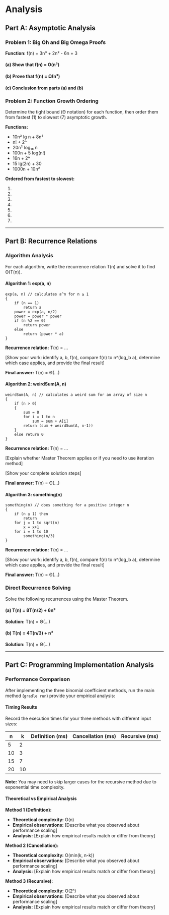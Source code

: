 # Analysis

## Part A: Asymptotic Analysis

### Problem 1: Big Oh and Big Omega Proofs

**Function:** f(n) = 3n³ + 2n² - 6n + 3

#### (a) Show that f(n) = O(n³)

#### (b) Prove that f(n) = Ω(n³)

#### (c) Conclusion from parts (a) and (b)

### Problem 2: Function Growth Ordering

Determine the tight bound (Θ notation) for each function, then order them from fastest (1) to slowest (7) asymptotic growth.

**Functions:**

- 10n² lg n + 8n³
- n! + 2ⁿ
- 20n² log₁₆ n
- 100n + 5 log(n!)
- 16n + 2ⁿ
- 15 lg(2n) + 30
- 1000n + 10n²

**Ordered from fastest to slowest:**

1.
2.
3.
4.
5.
6.
7.

---

## Part B: Recurrence Relations

### Algorithm Analysis

For each algorithm, write the recurrence relation T(n) and solve it to find Θ(T(n)).

#### Algorithm 1: exp(a, n)

```
exp(a, n) // calculates a^n for n ≥ 1
{
    if (n == 1)
        return a
    power = exp(a, n/2)
    power = power * power
    if (n %2 == 0)
        return power
    else
        return (power * a)
}
```

**Recurrence relation:** T(n) = ...

[Show your work: identify a, b, f(n), compare f(n) to n^(log_b a), determine which case applies, and provide the final result]

**Final answer:** T(n) = Θ(...)

#### Algorithm 2: weirdSum(A, n)

```
weirdSum(A, n) // calculates a weird sum for an array of size n
{
    if (n > 0)
    {
        sum = 0
        for i = 1 to n
            sum = sum + A[i]
        return (sum + weirdSum(A, n-1))
    }
    else return 0
}
```

**Recurrence relation:** T(n) = ...

[Explain whether Master Theorem applies or if you need to use iteration method]

[Show your complete solution steps]

**Final answer:** T(n) = Θ(...)

#### Algorithm 3: something(n)

```
something(n) // does something for a positive integer n
{
    if (n ≤ 1) then
        return
    for j = 1 to sqrt(n)
        x = x+1
    for i = 1 to 10
        something(n/3)
}
```

**Recurrence relation:** T(n) = ...

[Show your work: identify a, b, f(n), compare f(n) to n^(log_b a), determine which case applies, and provide the final result]

**Final answer:** T(n) = Θ(...)

### Direct Recurrence Solving

Solve the following recurrences using the Master Theorem.

#### (a) T(n) = 8T(n/2) + 6n³

**Solution:** T(n) = Θ(...)

#### (b) T(n) = 4T(n/3) + n³

**Solution:** T(n) = Θ(...)

---

## Part C: Programming Implementation Analysis

### Performance Comparison

After implementing the three binomial coefficient methods, run the main method (`gradle run`) provide your empirical analysis:

#### Timing Results

Record the execution times for your three methods with different input sizes:

| n   | k   | Definition (ms) | Cancellation (ms) | Recursive (ms) |
| --- | --- | --------------- | ----------------- | -------------- |
| 5   | 2   |                 |                   |                |
| 10  | 3   |                 |                   |                |
| 15  | 7   |                 |                   |                |
| 20  | 10  |                 |                   |                |

**Note:** You may need to skip larger cases for the recursive method due to exponential time complexity.

#### Theoretical vs Empirical Analysis

**Method 1 (Definition):**

- **Theoretical complexity:** O(n)
- **Empirical observations:** [Describe what you observed about performance scaling]
- **Analysis:** [Explain how empirical results match or differ from theory]

**Method 2 (Cancellation):**

- **Theoretical complexity:** O(min(k, n-k))
- **Empirical observations:** [Describe what you observed about performance scaling]
- **Analysis:** [Explain how empirical results match or differ from theory]

**Method 3 (Recursive):**

- **Theoretical complexity:** O(2ⁿ)
- **Empirical observations:** [Describe what you observed about performance scaling]
- **Analysis:** [Explain how empirical results match or differ from theory]
